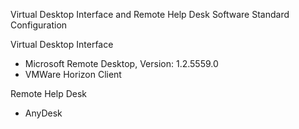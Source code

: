 Virtual Desktop Interface and Remote Help Desk Software Standard Configuration


Virtual Desktop Interface

- Microsoft Remote Desktop, Version: 1.2.5559.0
- VMWare Horizon Client

Remote Help Desk 

- AnyDesk
